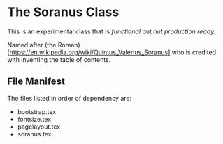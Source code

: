 # The Soranus Class

This is an experimental class that is _functional_ but _not production ready._

Named after (the Roman)[https://en.wikipedia.org/wiki/Quintus_Valerius_Soranus] who is credited with inventing the table of contents.


## File Manifest

The files listed in order of dependency are:

- bootstrap.tex
- fontsize.tex
- pagelayout.tex
- soranus.tex
